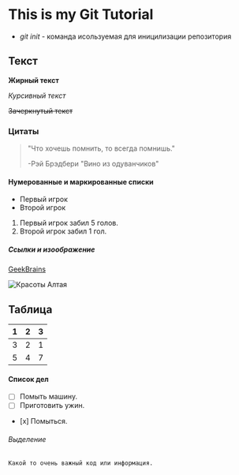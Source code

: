 # This is my Git Tutorial

* *git init* - команда исользуемая для иницилизации репозитория
## Текст
**Жирный текст**

*Курсивный текст*

~~Зачеркнутый текст~~

### Цитаты

> "Что хочешь помнить, то всегда помнишь."
>
> -Рэй Брэдбери "Вино из одуванчиков"

#### Нумерованные и маркированные списки
- Первый игрок
- Второй игрок
1. Первый игрок забил 5 голов.
2. Второй игрок забил 1 гол.

##### Ссылки и изоображение
[GeekBrains](https://gb.ru)

![Красоты Алтая](https://cdn.fishki.net/upload/post/2016/07/11/2008937/9137ce311b9b8a4fe7a0c3e94b5f31da.jpg)

## Таблица
| 1 | 2 | 3 |
| :-| :-| :-|
| 3 | 2 | 1 |
| 5 | 4 | 7 |

#### Список дел
- [ ] Помыть машину.
- [ ] Приготовить ужин.
- [х] Помыться.
###### Выделение
`Какой то очень важный код или информация.`